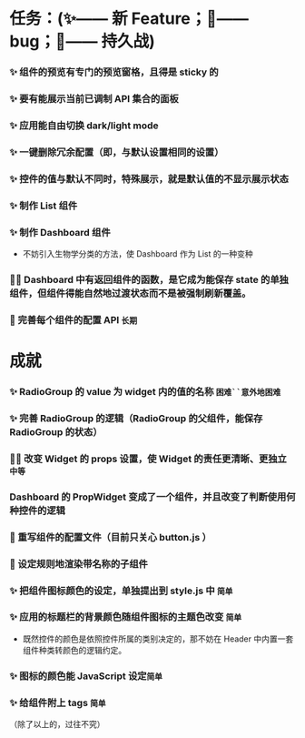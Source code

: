 # 任务：(✨—— 新 Feature；🐞—— bug；🎈—— 持久战)

### ✨ 组件的预览有专门的预览窗格，且得是 sticky 的

### ✨ 要有能展示当前已调制 API 集合的面板

### ✨ 应用能自由切换 dark/light mode

### ✨ 一键删除冗余配置（即，与默认设置相同的设置）

### ✨ 控件的值与默认不同时，特殊展示，就是默认值的不显示展示状态

### ✨ 制作 List 组件

### ✨ 制作 Dashboard 组件

- 不妨引入生物学分类的方法，使 Dashboard 作为 List 的一种变种

### 🐞💥 Dashboard 中有返回组件的函数，是它成为能保存 state 的单独组件，但组件得能自然地过渡状态而不是被强制刷新覆盖。

### 🎈 完善每个组件的配置 API `长期`

# 成就

### ✨ RadioGroup 的 value 为 widget 内的值的名称 ` 困难``意外地困难 `

### ✨ 完善 RadioGroup 的逻辑（RadioGroup 的父组件，能保存 RadioGroup 的状态）

### 🐞💥 改变 Widget 的 props 设置，使 Widget 的责任更清晰、更独立 `中等`

### Dashboard 的 PropWidget 变成了一个组件，并且改变了判断使用何种控件的逻辑

### 🔬 重写组件的配置文件（目前只关心 button.js ）

### 🔬 设定规则地渲染带名称的子组件

### ✨ 把组件图标颜色的设定，单独提出到 style.js 中 `简单`

### ✨ 应用的标题栏的背景颜色随组件图标的主题色改变 `简单`

- 既然控件的颜色是依照控件所属的类别决定的，那不妨在 Header 中内置一套组件种类转颜色的逻辑约定。

### ✨ 图标的颜色能 JavaScript 设定`简单`

### ✨ 给组件附上 tags `简单`

（除了以上的，过往不究）
